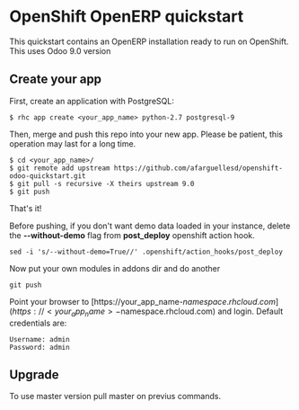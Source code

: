 # OpenShift OpenERP quickstart

This quickstart contains an OpenERP installation ready to run on OpenShift. This uses Odoo 9.0 version

## Create your app

First, create an application with PostgreSQL:

```
$ rhc app create <your_app_name> python-2.7 postgresql-9
```

Then, merge and push this repo into your new app. Please be patient, this operation may last for a long time.

```
$ cd <your_app_name>/
$ git remote add upstream https://github.com/afarguellesd/openshift-odoo-quickstart.git
$ git pull -s recursive -X theirs upstream 9.0
$ git push
```

That's it!

Before pushing, if you don't want demo data loaded in your instance, delete the **--without-demo** flag from **post_deploy** openshift action hook.
```
sed -i 's/--without-demo=True//' .openshift/action_hooks/post_deploy
```

Now put your own modules in addons dir and do another 
```
git push
```

Point your browser to [https://your_app_name-$namespace.rhcloud.com](https://<your_app_name>-$namespace.rhcloud.com) and login.
Default credentials are:

```
Username: admin
Password: admin
```

## Upgrade

To use master version pull master on previus commands.



